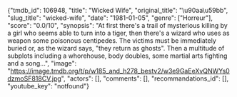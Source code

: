 {"tmdb_id": 106948, "title": "Wicked Wife", "original_title": "\u90aa\u59bb", "slug_title": "wicked-wife", "date": "1981-01-05", "genre": ["Horreur"], "score": "0.0/10", "synopsis": "At first there's a trail of mysterious killing by a girl who seems able to turn into a tiger, then there's a wizard who uses as weapon some poisonous centipedes. The victims must be immediately buried or, as the wizard says, \"they return as ghosts\". Then a multitude of subplots including a whorehouse, body doubles, some martial arts fighting and a song...", "image": "https://image.tmdb.org/t/p/w185_and_h278_bestv2/w3e9GaEeXvQNWYs0dzmoSF818CV.jpg", "actors": [], "comments": [], "recommandations_id": [], "youtube_key": "notfound"}